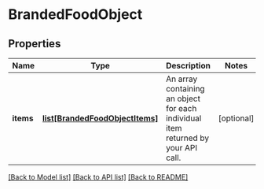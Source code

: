 # BrandedFoodObject

## Properties
Name | Type | Description | Notes
------------ | ------------- | ------------- | -------------
**items** | [**list[BrandedFoodObjectItems]**](BrandedFoodObjectItems.md) | An array containing an object for each individual item returned by your API call. | [optional] 

[[Back to Model list]](../README.md#documentation-for-models) [[Back to API list]](../README.md#documentation-for-api-endpoints) [[Back to README]](../README.md)

